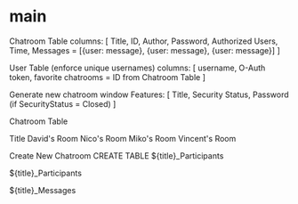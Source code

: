 # main

Chatroom Table
columns: [ Title, ID, Author, Password, Authorized Users, Time, Messages = [{user: message}, {user: message}, {user: message}] ]

User Table (enforce unique usernames)
columns: [ username, O-Auth token, favorite chatrooms = ID from Chatroom Table ]



Generate new chatroom window
Features: [ Title, Security Status, Password (if SecurityStatus = Closed) ]

Chatroom Table

Title
David's Room
Nico's Room
Miko's Room
Vincent's Room


Create New Chatroom
CREATE TABLE ${title}_Participants

${title}_Participants

${title}_Messages